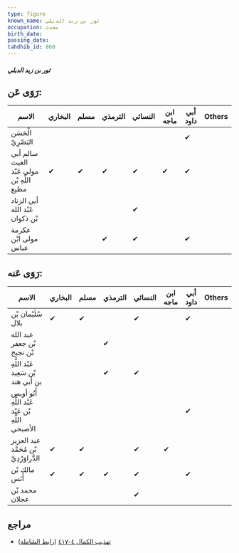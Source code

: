 ```yaml
---
type: figure
known_name: ثور بن زيد الديلي
occupation: محدث
birth_date:
passing_date:
tahdhib_id: 860
---
```

##### ثور بن زيد الديلي

## رَوَى عَن:
| الاسم                                      | البخاري | مسلم | الترمذي | النسائي | ابن ماجه | أبي داود | Others |
| ------------------------------------------ | ------- | ---- | ------- | ------- | -------- | -------- | ------ |
| الْحَسَن البَصْرِيّ                        |         |      |         |         |          | ✔        |        |
| سالم أبي الغيث مولى عَبْد اللَّهِ بْن مطيع | ✔       | ✔    | ✔       | ✔       | ✔        | ✔        |        |
| أبي الزناد عَبْد الله بْن ذكوان            |         |      |         | ✔       |          |          |        |
| عكرمة مولى ابْن عباس                       |         |      | ✔       | ✔       |          | ✔        |        |
## رَوَى عَنه:
| الاسم                                              | البخاري | مسلم | الترمذي | النسائي | ابن ماجه | أبي داود | Others |
| -------------------------------------------------- | ------- | ---- | ------- | ------- | -------- | -------- | ------ |
| سُلَيْمان بْن بلال                                 | ✔       | ✔    |         | ✔       |          | ✔        |        |
| عبد الله بْن جعفر بْن نجيح                         |         |      | ✔       |         |          |          |        |
| عَبْد اللَّهِ بْن سَعِيد بن أَبي هند               |         |      | ✔       | ✔       |          |          |        |
| أَبُو أويس عَبْد اللَّهِ بْن عَبْد اللَّهِ الأصبحي |         |      |         |         |          | ✔        |        |
| عبد العزيز بْن مُحَمَّد الدَّراوَرْدِيّ            | ✔       | ✔    |         | ✔       | ✔        |          |        |
| مالك بْن أَنَس                                     | ✔       | ✔    | ✔       | ✔       |          | ✔        |        |
| محمد بْن عجلان                                     |         |      |         | ✔       |          |          |        |
## مراجع
- [تهذيب الكمال ٤-٤١٧](obsidian://open?vault=Tahdhib-al-Kamal&file=Figures/٨٦٠-ثور%20بن%20زيد%20الديلي) ([رابط الشاملة](https://shamela.ws/book/3722/1931))